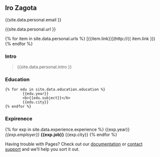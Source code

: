 

## Iro Zagota

{{site.data.personal.email }}

{{site.data.personal.url }}


{% for item in site.data.personal.urls %}
 [{{item.link}}](http://{{ item.link }})
{% endfor %}


### Intro
>{{site.data.personal.intro }}

### Education 
```
{% for edu in site.data.education.education %}
        {{edu.year}}  
        <b>{{edu.subject}}</b>
        {{edu.city}} 
{% endfor %}
```

### Expirenece

{% for exp in site.data.experience.experience %}
        {{exp.year}}  
        *{{exp.employer}}*
        **{{exp.job}}**
        {{exp.city}} 
{% endfor %}

Having trouble with Pages? Check out our [documentation](https://docs.github.com/categories/github-pages-basics/) or [contact support](https://github.com/contact) and we’ll help you sort it out.

